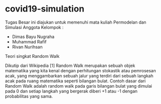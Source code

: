 # covid19-simulation
Tugas Besar ini diajukan untuk memenuhi mata kuliah Permodelan dan Simulasi
Anggota Kelompok :
- Dimas Bayu Nugraha
- Muhammad Rafif
- Rivan Nurihsan

Teori singkat Random Walk

Dikutip dari Wikipedia [1] Random Walk merupakan sebuah objek matematika yang kita kenal dengan perhitungan stokastik atau pemrosesan acak, yang menggambarkan sebuah jalur yang terdiri dari sebuah langkah acak pada ruang matematika seperti bilangan bulat. Contoh dasar dari Random Walk adalah random walk pada garis bilangan bulat yang dimulai pada 0 dan setiap langkah yang bergerak diberi +1 atau -1 dengan probabilitas yang sama. 
